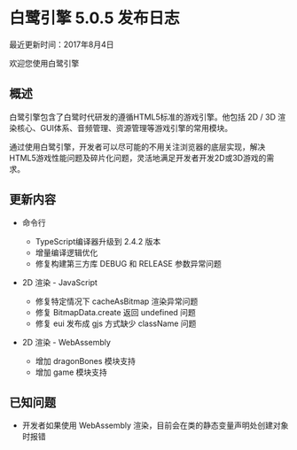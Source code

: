 白鹭引擎 5.0.5 发布日志
===============================


最近更新时间：2017年8月4日


欢迎您使用白鹭引擎

## 概述

白鹭引擎包含了白鹭时代研发的遵循HTML5标准的游戏引擎。他包括 2D / 3D 渲染核心、GUI体系、音频管理、资源管理等游戏引擎的常用模块。

通过使用白鹭引擎，开发者可以尽可能的不用关注浏览器的底层实现，解决HTML5游戏性能问题及碎片化问题，灵活地满足开发者开发2D或3D游戏的需求。

## 更新内容

* 命令行
    * TypeScript编译器升级到 2.4.2 版本
    * 增量编译逻辑优化
    * 修复构建第三方库 DEBUG 和 RELEASE 参数异常问题

* 2D 渲染 - JavaScript
    * 修复特定情况下 cacheAsBitmap 渲染异常问题
    * 修复 BitmapData.create 返回 undefined 问题
    * 修复 eui 发布成 gjs 方式缺少 className 问题

* 2D 渲染 - WebAssembly
    * 增加 dragonBones 模块支持
    * 增加 game 模块支持

## 已知问题

* 开发者如果使用 WebAssembly 渲染，目前会在类的静态变量声明处创建对象时报错